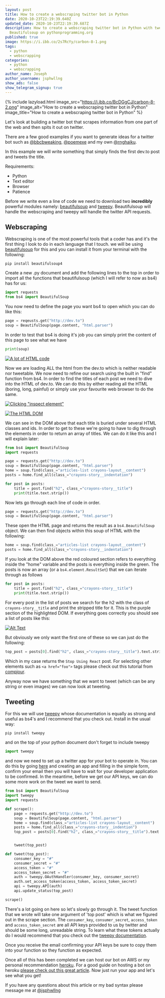 ```yaml
---
layout: post
title: How to create a webscraping twitter bot in Python
date: 2020-10-23T22:19:39.640Z
updated_date: 2020-10-23T22:19:39.687Z
description: How to create a webscraping twitter bot in Python with tweety and
  Beautifulsoup on pythonprogramming.org
published: true
image: https://i.ibb.co/2s7RcYy/carbon-8-1.png
tags:
  - python
  - webscrapping
categories:
  - python
  - webscrapping
author_name: Joseph
author_username: jsphwllng
show_ads: false
show_telegram_signup: true
---
```

{% include lazyload.html image_src="https://i.ibb.co/BcDGgCJ/carbon-8-2.png" image_alt="How to create a webscraping twitter bot in Python" image_title="How to create a webscraping twitter bot in Python" %}

Let's look at building a twitter bot that scrapes information from one part of the web and then spits it out on twitter.

There are a few good examples if you want to generate ideas for a twitter bot such as [@bbcbweaking](https://twitter.com/bbcbweaking?lang=en), [@poemexe](https://twitter.com/poem_exe) and my own [@rnghaiku](https://twitter.com/rnghaiku).

In this example we will write something that simply finds the first dev.to post and tweets the title.

Requirements:

*   Python
*   Text editor
*   Browser
*   Patience

Before we write even a line of code we need to download two **incredibly** powerful modules namely: [beautifulsoup](https://www.crummy.com/software/BeautifulSoup/bs4/doc/) and [tweepy](https://www.tweepy.org/). Beautifulsoup will handle the webscraping and tweepy will handle the twitter API requests.

## Webscraping

Webscraping is one of the most powerful tools that a coder has and it's the first thing I look to do in each language that I touch. we will be using [beautifulsoup](https://www.crummy.com/software/BeautifulSoup/bs4/doc/) for this and you can install it from your terminal with the following:

```shell
pip install beautifulsoup4
```


Create a new .py document and add the following lines to the top in order to import all the functions that beautifulsoup (which I will refer to now as bs4) has for us:

```python
import requests
from bs4 import BeautifulSoup
```

You now need to define the page you want bs4 to open which you can do like this:

```python
page = reqeusts.get("http://dev.to")
soup = BeautifulSoup(page.content, "html.parser")
```

In order to test that bs4 is doing it's job you can simply print the content of this page to see what we have

```python
print(soup)
```


[![A lot of HTML code](https://res.cloudinary.com/practicaldev/image/fetch/s--uq4nxYAo--/c_limit%2Cf_auto%2Cfl_progressive%2Cq_auto%2Cw_880/https://dev-to-uploads.s3.amazonaws.com/i/gtivzrfrotip7dkw5lqt.png)](https://res.cloudinary.com/practicaldev/image/fetch/s--uq4nxYAo--/c_limit%2Cf_auto%2Cfl_progressive%2Cq_auto%2Cw_880/https://dev-to-uploads.s3.amazonaws.com/i/gtivzrfrotip7dkw5lqt.png)

Now we are loading ALL the html from the dev.to which is neither readable nor tweetable. We now need to refine our search using the built in "find" function from bs4. In order to find the titles of each post we need to dive into the HTML of dev.to. We can do this by either reading all the HTML (boring, long, painful) or simply use your favourite web browser to do the same.

[![Clicking "inspect element"](https://res.cloudinary.com/practicaldev/image/fetch/s--_LDE-UMF--/c_limit%2Cf_auto%2Cfl_progressive%2Cq_auto%2Cw_880/https://dev-to-uploads.s3.amazonaws.com/i/7fufyveu8ibqwqpew2dy.png)](https://res.cloudinary.com/practicaldev/image/fetch/s--_LDE-UMF--/c_limit%2Cf_auto%2Cfl_progressive%2Cq_auto%2Cw_880/https://dev-to-uploads.s3.amazonaws.com/i/7fufyveu8ibqwqpew2dy.png)

[![The HTML DOM](https://res.cloudinary.com/practicaldev/image/fetch/s--QpUt-wHz--/c_limit%2Cf_auto%2Cfl_progressive%2Cq_auto%2Cw_880/https://dev-to-uploads.s3.amazonaws.com/i/e2s0lfb0w9g7lfvv6nau.jpg)](https://res.cloudinary.com/practicaldev/image/fetch/s--QpUt-wHz--/c_limit%2Cf_auto%2Cfl_progressive%2Cq_auto%2Cw_880/https://dev-to-uploads.s3.amazonaws.com/i/e2s0lfb0w9g7lfvv6nau.jpg)

We can see in the DOM above that each title is buried under several HTML classes and ids. In order to get to these we're going to have to dig through the elements in order to return an array of titles. We can do it like this and I will explain later:

```python
from bs4 import BeautifulSoup
import requests

page = requests.get("http://dev.to")
soup = BeautifulSoup(page.content, "html.parser")
home = soup.find(class_="articles-list crayons-layout__content")
posts = home.find_all(class_="crayons-story__indentation")

for post in posts:
    title = post.find("h2", class_="crayons-story__title")
    print(title.text.strip())
```


Now lets go through each line of code in order.

```python
page = requests.get("http://dev.to")
soup = BeautifulSoup(page.content, "html.parser")
```

These open the HTML page and returns the result as a `bs4.BeautifulSoup` object. We can then find objects within this soup of HTML with the following:

```python
home = soup.find(class_="articles-list crayons-layout__content")
posts = home.find_all(class_="crayons-story__indentation")
```

If you look at the DOM above the red coloured section refers to everything inside the "home" variable and the posts is everything inside the green. The posts is now an array (or a `bs4.element.ResultSet`) that we can iterate through as follows

```python
for post in posts:
    title = post.find("h2", class_="crayons-story__title")
    print(title.text.strip())
```

For every post in the list of posts we search for the h2 with the class of `crayons-story__title` and print the stripped title for it. This is the purple section of the highlighted DOM. If everything goes correctly you should see a list of posts like this:

[![Alt Text](https://res.cloudinary.com/practicaldev/image/fetch/s--CXEMe4fx--/c_limit%2Cf_auto%2Cfl_progressive%2Cq_auto%2Cw_880/https://dev-to-uploads.s3.amazonaws.com/i/e8nbaff5ky5vp767elw4.png)](https://res.cloudinary.com/practicaldev/image/fetch/s--CXEMe4fx--/c_limit%2Cf_auto%2Cfl_progressive%2Cq_auto%2Cw_880/https://dev-to-uploads.s3.amazonaws.com/i/e8nbaff5ky5vp767elw4.png)

But obviously we only want the first one of these so we can just do the following:

```python
top_post = posts[0].find("h2", class_="crayons-story__title").text.strip()
```

Which in my case returns the `Stop Using React` post. For selecting other elements such as `<a href="foo">` tags please check out this tutorial from [compjour](http://www.compjour.org/warmups/govt-text-releases/collect-lists-of-obama-press-briefings/).

Anyway now we have something that we want to tweet (which can be any string or even images) we can now look at tweeting.

## Tweeting

For this we will use [tweepy](https://www.tweepy.org/) whose documentation is equally as strong and useful as bs4's and I recommend that you check out. Install in the usual way:

```shell
pip install tweepy
```

and on the top of your python document don't forget to include tweepy

```python
import tweepy
```

and now we need to set up a twitter app for your bot to operate in. You can do this by going [here](https://developer.twitter.com/en/apps) and creating an app and filling in the simple form, confirm your email then you will have to wait for your developer application to be confirmed. In the meantime, before we get our API keys, we can do some more work on the tweet we want to send.

```python
from bs4 import BeautifulSoup
import tweepy
import requests

def scrape():
    page = requests.get("http://dev.to")
    soup = BeautifulSoup(page.content, "html.parser")
    home = soup.find(class_="articles-list crayons-layout__content")
    posts = home.find_all(class_="crayons-story__indention")
    top_post = posts[0].find("h2", class_="crayons-story__title").text.strip()


    tweet(top_post)

def tweet(top_post):
    consumer_key = "#"
    consumer_secret = "#"
    access_token = "#"
    access_token_secret = "#"
    auth = tweepy.OAuthHandler(consumer_key, consumer_secret)
    auth.set_access_token(access_token, access_token_secret)
    api = tweepy.API(auth)
    api.update_status(top_post)

scrape()
```


There's a lot going on here so let's slowly go through it. The tweet function that we wrote will take one argument of 'top post' which is what we figured out in the scrape section. The `consumer_key`, `consumer_secret`, `access_token` and `access_token_secret` are all API keys provided to us by twitter and should be some long, unreadable string. To learn what these tokens actually do I would recommend that you check out the [tweepy documentation](http://docs.tweepy.org/en/latest/api.html).

Once you receive the email confirming your API keys be sure to copy them into your function so they function as expected.

Once all of this has been completed we can host our bot on AWS or my personal recommendation [heroku](https://dashboard.heroku.com/). For a good guide on hosting a bot on heroku [please check out this great article](https://dev.to/emcain/how-to-set-up-a-twitter-bot-with-python-and-heroku-1n39). Now just run your app and let's see what you get!

If you have any questions about this article or my bad syntax please message me at [@jsphwllng](https://twitter.com/jsphWllng)